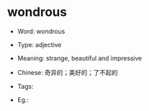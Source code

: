 # wondrous

- Word: wondrous

- Type: adjective
- Meaning: strange, beautiful and impressive
- Chinese: 奇异的；美好的；了不起的
- Tags: 
- Eg.: 

